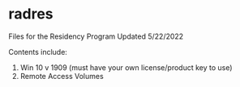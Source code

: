 # radres
Files for the Residency Program
Updated 5/22/2022

Contents include:
1) Win 10 v 1909 (must have your own license/product key to use)
2) Remote Access Volumes
